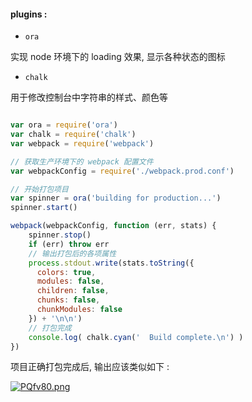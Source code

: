 #### plugins : 

* `ora`

实现 node 环境下的 loading 效果, 显示各种状态的图标

* `chalk` 

用于修改控制台中字符串的样式、颜色等

```js

var ora = require('ora')
var chalk = require('chalk')
var webpack = require('webpack')

// 获取生产环境下的 webpack 配置文件
var webpackConfig = require('./webpack.prod.conf')

// 开始打包项目
var spinner = ora('building for production...')
spinner.start()

webpack(webpackConfig, function (err, stats) {
    spinner.stop()
    if (err) throw err
    // 输出打包后的各项属性
    process.stdout.write(stats.toString({
      colors: true,
      modules: false,
      children: false,
      chunks: false,
      chunkModules: false
    }) + '\n\n')
    // 打包完成
    console.log( chalk.cyan('  Build complete.\n') )
})

```

项目正确打包完成后, 输出应该类似如下 : 

[![PQfv80.png](https://s1.ax1x.com/2018/07/16/PQfv80.png)](https://imgchr.com/i/PQfv80)

